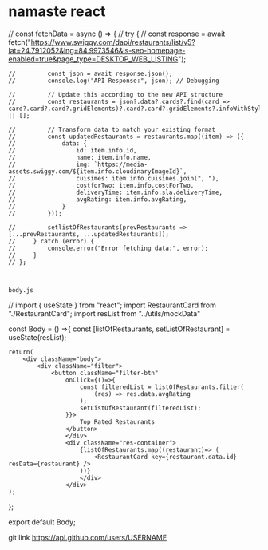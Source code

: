 # namaste react

// const fetchData = async () => {
    //     try {
    //         const response = await fetch("https://www.swiggy.com/dapi/restaurants/list/v5?lat=24.7912052&lng=84.9973546&is-seo-homepage-enabled=true&page_type=DESKTOP_WEB_LISTING");
    
    //         const json = await response.json();
    //         console.log("API Response:", json); // Debugging
    
    //         // Update this according to the new API structure
    //         const restaurants = json?.data?.cards?.find(card => card?.card?.card?.gridElements)?.card?.card?.gridElements?.infoWithStyle?.restaurants || [];
    
    //         // Transform data to match your existing format
    //         const updatedRestaurants = restaurants.map((item) => ({
    //             data: {
    //                 id: item.info.id,
    //                 name: item.info.name,
    //                 img: `https://media-assets.swiggy.com/${item.info.cloudinaryImageId}`,
    //                 cuisimes: item.info.cuisines.join(", "),
    //                 costforTwo: item.info.costForTwo,
    //                 deliveryTime: item.info.sla.deliveryTime,
    //                 avgRating: item.info.avgRating,
    //             }
    //         }));
    
    //         setlistOfRestaurants(prevRestaurants => [...prevRestaurants, ...updatedRestaurants]);
    //     } catch (error) {
    //         console.error("Error fetching data:", error);
    //     }
    // };



    body.js
    

// 
import { useState } from "react";
import RestaurantCard from "./RestaurantCard";
import resList from "../utils/mockData"



const Body = () =>{
    const [listOfRestaurants, setListOfRestaurant] = useState(resList);

    return(
        <div className="body">
            <div className="filter">
                <button className="filter-btn"
                    onClick={()=>{
                        const filteredList = listOfRestaurants.filter(
                            (res) => res.data.avgRating
                        );
                        setListOfRestaurant(filteredList);
                    }}>
                        Top Rated Restaurants
                    </button>
                    </div>
                    <div className="res-container">
                        {listOfRestaurants.map((restaurant)=> (
                            <RestaurantCard key={restaurant.data.id} resData={restaurant} />
                        ))}
                        </div>
                    </div>
    );
};

export default Body;




git link
https://api.github.com/users/USERNAME   






























